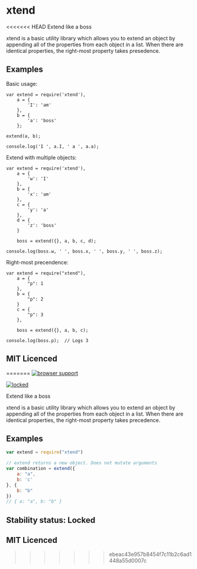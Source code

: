 # xtend

<<<<<<< HEAD
Extend like a boss

xtend is a basic utility library which allows you to extend an object by appending all of the properties from each object in a list. When there are identical properties, the right-most property takes presedence.

## Examples

Basic usage:

    var extend = require('xtend'),
        a = {
            'I': 'am'
        },
        b = {
            'a': 'boss'
        };

    extend(a, b);

    console.log('I ', a.I, ' a ', a.a);
    
Extend with multiple objects:

    var extend = require('xtend'),
        a = {
            'w': 'I'
        },
        b = {
            'x': 'am'
        },
        c = {
            'y': 'a'
        },
        d = {
            'z': 'boss'
        }

        boss = extend({}, a, b, c, d);

    console.log(boss.w, ' ', boss.x, ' ', boss.y, ' ', boss.z);
    
Right-most precendence:

    var extend = require("xtend"),
        a = {
            "p": 1
        },
        b = {
            "p": 2
        }
        c = {
            "p": 3
        },

        boss = extend({}, a, b, c);

    console.log(boss.p);  // Logs 3
    
## MIT Licenced
=======
[![browser support][3]][4]

[![locked](http://badges.github.io/stability-badges/dist/locked.svg)](http://github.com/badges/stability-badges)

Extend like a boss

xtend is a basic utility library which allows you to extend an object by appending all of the properties from each object in a list. When there are identical properties, the right-most property takes precedence.

## Examples

```js
var extend = require("xtend")

// extend returns a new object. Does not mutate arguments
var combination = extend({
    a: "a",
    b: 'c'
}, {
    b: "b"
})
// { a: "a", b: "b" }
```

## Stability status: Locked

## MIT Licenced


  [3]: http://ci.testling.com/Raynos/xtend.png
  [4]: http://ci.testling.com/Raynos/xtend
>>>>>>> ebeac43e957b8454f7c11b2c6ad1448a55d0007c
